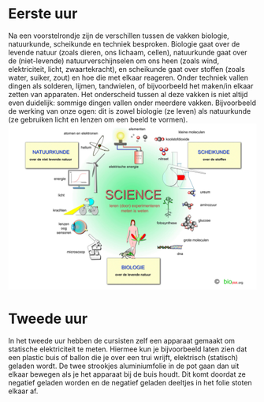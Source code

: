 # Eerste uur
Na een voorstelrondje zijn de verschillen tussen de vakken biologie, natuurkunde, scheikunde en techniek besproken. Biologie gaat over de levende natuur (zoals dieren, ons lichaam, cellen), natuurkunde gaat over de (niet-levende) natuurverschijnselen om ons heen (zoals wind, elektriciteit, licht, zwaartekracht), en scheikunde gaat over stoffen (zoals water, suiker, zout) en hoe die met elkaar reageren. Onder techniek vallen dingen als solderen, lijmen, tandwielen, of bijvoorbeeld het maken/in elkaar zetten van apparaten. Het onderscheid tussen al deze vakken is niet altijd even duidelijk: sommige dingen vallen onder meerdere vakken. Bijvoorbeeld de werking van onze ogen: dit is zowel biologie (ze leven) als natuurkunde (ze gebruiken licht en lenzen om een beeld te vormen).
![NatuurTechniek](https://github.com/dpstruwe/N-T-cursus-DJOG/blob/master/Lessen/poster.jpg)

# Tweede uur
In het tweede uur hebben de cursisten zelf een apparaat gemaakt om statische elektriciteit te meten. Hiermee kun je bijvoorbeeld laten zien dat een plastic buis of ballon die je over een trui wrijft, elektrisch (statisch) geladen wordt. De twee strookjes aluminiumfolie in de pot gaan dan uit elkaar bewegen als je het apparaat bij de buis houdt. Dit komt doordat ze negatief geladen worden en de negatief geladen deeltjes in het folie stoten elkaar af.
